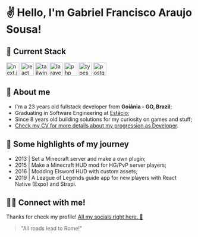# ✌️ Hello, I'm Gabriel Francisco Araujo Sousa!

## 👾 Current Stack

<img
alt="next.js"
title="next.js"
width="35px"
style="padding right: 10px;"
src="https://cdn.jsdelivr.net/gh/devicons/devicon@latest/icons/nextjs/nextjs-original.svg"
/>
<img
alt="react"
title="react"
width="35px"
style="padding right: 10px;"
src="https://cdn.jsdelivr.net/gh/devicons/devicon@latest/icons/react/react-original.svg" 
/>
<img
alt="tailwindcss"
title="tailwindcss"
width="35px"
style="padding right: 10px;"
src="https://cdn.jsdelivr.net/gh/devicons/devicon@latest/icons/tailwindcss/tailwindcss-original.svg"
/>
<img
alt="laravel"
title="laravel"
width="35px" 
style="padding right: 10px;"
src="https://cdn.jsdelivr.net/gh/devicons/devicon@latest/icons/laravel/laravel-original.svg"
/>
<img
alt="php"
title="php"
width="35px" 
style="padding right: 10px;" 
src="https://cdn.jsdelivr.net/gh/devicons/devicon@latest/icons/php/php-original.svg"
/>
<img
alt="typescript"
title="typescript"
width="35px" 
style="padding right: 10px;" 
src="https://cdn.jsdelivr.net/gh/devicons/devicon@latest/icons/typescript/typescript-original.svg"
/>
<img
alt="postgresql"
title="postgresql"
width="35px" 
style="padding right: 10px;" 
src="https://cdn.jsdelivr.net/gh/devicons/devicon@latest/icons/postgresql/postgresql-original.svg" 
/>

## 🫡 About me

- I'm a 23 years old fullstack developer from **Goiânia - GO, Brazil**;
- Graduating in Software Engineering at [Estácio](https://estacio.br/);
- Since 8 years old building solutions for my curiosity on games and stuff;
- [Check my CV for more details about my progression as Developer](https://as7.dev).

## 🔦 Some highlights of my journey

- 2013 | Set a Minecraft server and make a own plugin;
- 2015 | Make a Minecraft HUD mod for HG/PvP server players;
- 2016 | Modding Elsword HUD with custom assets;
- 2019 | A League of Legends guide app for new players with React Native (Expo) and Strapi.

## 👊🏻 Connect with me!

Thanks for check my profile! [All my socials right here. 🔗](https://links.as7.dev/@gfaraujosousa)

> "All roads lead to Rome!"
